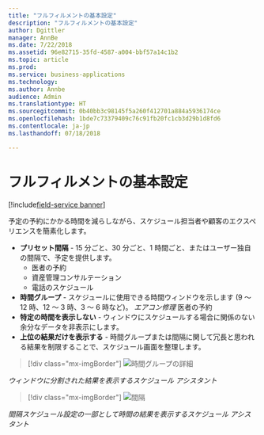 ```yaml
---
title: "フルフィルメントの基本設定"
description: "フルフィルメントの基本設定"
author: Dgittler
manager: AnnBe
ms.date: 7/22/2018
ms.assetid: 96e82715-35fd-4587-a004-bbf57a14c1b2
ms.topic: article
ms.prod: 
ms.service: business-applications
ms.technology: 
ms.author: Annbe
audience: Admin
ms.translationtype: HT
ms.sourcegitcommit: 0b40bb3c98145f5a260f412701a884a5936174ce
ms.openlocfilehash: 1bde7c73379409c76c91fb20fc1cb3d29b1d8fd6
ms.contentlocale: ja-jp
ms.lasthandoff: 07/18/2018

---
```





#  <a name="fulfillment-preferences"></a>フルフィルメントの基本設定

[!include[field-service banner](../../../includes/field-service.md)]

予定の予約にかかる時間を減らしながら、スケジュール担当者や顧客のエクスペリエンスを簡素化します。

* **プリセット間隔** - 15 分ごと、30 分ごと、1 時間ごと、またはユーザー独自の間隔で、予定を提供します。
    * 医者の予約
    * 資産管理コンサルテーション
    * 電話のスケジュール
* **時間グループ** - スケジュールに使用できる時間ウィンドウを示します (9 ～ 12 時、12 ～ 3 時、3 ～ 6 時など)。
        *エアコン修理* 医者の予約
* **特定の時間を表示しない** - ウィンドウにスケジュールする場合に関係のない余分なデータを非表示にします。
* **上位の結果だけを表示する** - 時間グループまたは間隔に関して冗長と思われる結果を制限することで、スケジュール画面を整理します。

> [!div class="mx-imgBorder"]
> ![](media/Time-Group-Details.png "時間グループの詳細")
<!-- picture -->

*ウィンドウに分割された結果を表示するスケジュール アシスタント*

> [!div class="mx-imgBorder"]
> ![](media/Intervals-on-the-hour.png "間隔")
<!-- picture -->

*間隔スケジュール設定の一部として時間の結果を表示するスケジュール アシスタント*


